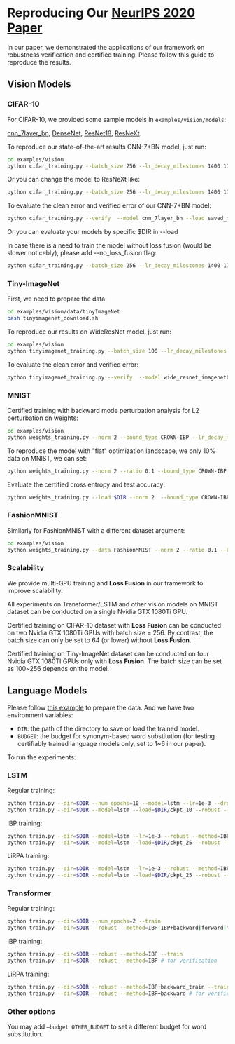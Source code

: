 # Reproducing Our [NeurIPS 2020 Paper](https://arxiv.org/abs/2002.12920)

In our paper, we demonstrated the applications of our framework on robustness verification and certified training. Please follow this guide to reproduce the results.

## Vision Models

### CIFAR-10

For CIFAR-10, we provided some sample models in `examples/vision/models`:

[cnn_7layer_bn](../examples/vision/models/feedforward.py),
[DenseNet](../examples/vision/models/densenet.py),
[ResNet18](../examples/vision/models/resnet18.py),
[ResNeXt](../examples/vision/models/resnext.py).

To reproduce our state-of-the-art results CNN-7+BN model, just run:

```bash
cd examples/vision
python cifar_training.py --batch_size 256 --lr_decay_milestones 1400 1700 --model cnn_7layer_bn
```

Or you can change the model to ResNeXt like:

```bash
python cifar_training.py --batch_size 256 --lr_decay_milestones 1400 1700 --model ResNeXt_cifar
```

To evaluate the clean error and verified error of our CNN-7+BN model:

```bash
python cifar_training.py --verify  --model cnn_7layer_bn --load saved_models/cnn_7layer_bn_cifar --eps 0.03137254901961
```

Or you can evaluate your models by specific $DIR  in --load

In case there is a need to train the model without loss fusion (would be slower noticebly),  please add --no_loss_fusion flag:

```bash
python cifar_training.py --batch_size 256 --lr_decay_milestones 1400 1700 --model cnn_7layer_bn --no_loss_fusion
```

### Tiny-ImageNet

First, we need to prepare the data:

```bash
cd examples/vision/data/tinyImageNet
bash tinyimagenet_download.sh
```

To reproduce our results on WideResNet model, just run:

```bash
cd examples/vision
python tinyimagenet_training.py --batch_size 100 --lr_decay_milestones 600 700 --model wide_resnet_imagenet64
```

To evaluate the clean error and verified error:

```bash
python tinyimagenet_training.py --verify  --model wide_resnet_imagenet64 --load $DIR --eps 0.003921568627451
```

### MNIST

Certified training with backward mode perturbation analysis for L2 perturbation on weights:

```bash
cd examples/vision
python weights_training.py --norm 2 --bound_type CROWN-IBP --lr_decay_milestones 120 140
```

To reproduce the model with  "flat" optimization landscape, we only 10% data on MNIST, we can set:

```bash
python weights_training.py --norm 2 --ratio 0.1 --bound_type CROWN-IBP --batch_size 500 --lr_decay_milestones 3700 4000 --scheduler_opts start=200,length=3200 --opt SGD --lr 0.1
```

Evaluate the certified cross entropy and test accuracy:

```bash
python weights_training.py --load $DIR --norm 2  --bound_type CROWN-IBP --batch_size 500 --verify
```

### FashionMNIST

Similarly for FashionMNIST with a different dataset argument:

```bash
cd examples/vision
python weights_training.py --data FashionMNIST --norm 2 --ratio 0.1 --bound_type CROWN-IBP --batch_size 500 --lr_decay_milestones 3700 4000 --scheduler_opts start=200,length=3200 --opt SGD --lr 0.1 --eps 0.05
```

### Scalability

We provide multi-GPU training and **Loss Fusion** in our framework to improve scalability.

All experiments on Transformer/LSTM and other vision models on MNIST dataset
can be conducted on a single Nvidia GTX 1080Ti GPU.

Certified training on CIFAR-10 dataset with **Loss Fusion** can be conducted
on two Nvidia GTX 1080Ti GPUs with batch size = 256.  By contrast, the batch
size can only be set to 64 (or lower) without **Loss Fusion**.

Certified training on Tiny-ImageNet dataset can be conducted on four Nvidia GTX
1080TI GPUs only with **Loss Fusion**. The batch size can be  set as 100~256
depends on the model.

## Language Models

Please follow [this example](examples.md#certifiably-robust-language-classifier-with-transformer-and-lstm) to prepare the data. And we have two environment variables:

- `DIR`: the path of the directory to save or load the trained model.
- `BUDGET`: the budget for synonym-based word substitution (for testing certifiably trained language models only, set to 1~6 in our paper).

To run the experiments:

### LSTM

Regular training:

```bash
python train.py --dir=$DIR --num_epochs=10 --model=lstm --lr=1e-3 --dropout=0.5 --train
python train.py --dir=$DIR --model=lstm --load=$DIR/ckpt_10 --robust --method=IBP|IBP+backward|forward|forward+backward # for verification
```

IBP training:

```bash
python train.py --dir=$DIR --model=lstm --lr=1e-3 --robust --method=IBP --dropout=0.5 --train
python train.py --dir=$DIR --model=lstm --load=$DIR/ckpt_25 --robust --method=IBP # for verification
```

LiRPA training:

```bash
python train.py --dir=$DIR --model=lstm --lr=1e-3 --robust --method=IBP+backward_train --dropout=0.5 --train
python train.py --dir=$DIR --model=lstm --load=$DIR/ckpt_25 --robust --method=IBP+backward # for verification
```

### Transformer

Regular training:

```bash
python train.py --dir=$DIR --num_epochs=2 --train
python train.py --dir=$DIR --robust --method=IBP|IBP+backward|forward|forward+backward # for verification
```

IBP training:

```bash
python train.py --dir=$DIR --robust --method=IBP --train
python train.py --dir=$DIR --robust --method=IBP # for verification
```

LiRPA training:

```bash
python train.py --dir=$DIR --robust --method=IBP+backward_train --train
python train.py --dir=$DIR --robust --method=IBP+backward # for verification
```

### Other options

You may add `—budget OTHER_BUDGET` to set a different budget for word substitution.

